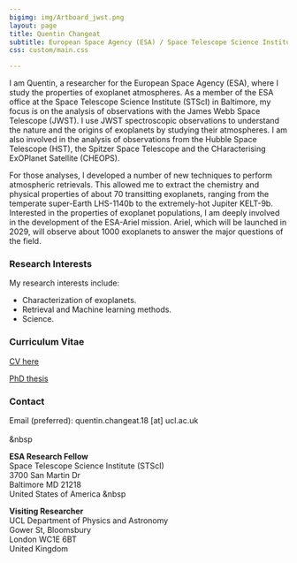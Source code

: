 ```yaml
---
bigimg: img/Artboard_jwst.png
layout: page
title: Quentin Changeat
subtitle: European Space Agency (ESA) / Space Telescope Science Institute (STScI)
css: custom/main.css

---
```


I am Quentin, a researcher for the European Space Agency (ESA), where I study the properties of exoplanet atmospheres. As a member of the ESA office at the Space Telescope Science Institute (STScI) in Baltimore, my focus is on the analysis of observations with the James Webb Space Telescope (JWST). I use JWST spectroscopic observations to understand the nature and the origins of exoplanets by studying their atmospheres. I am also involved in the analysis of observations from the Hubble Space Telescope (HST), the Spitzer Space Telescope and the CHaracterising ExOPlanet Satellite (CHEOPS). 

For those analyses, I developed a number of new techniques to perform atmospheric retrievals. This allowed me to extract the chemistry and physical properties of about 70 transitting exoplanets, ranging from the temperate super-Earth LHS-1140b to the extremely-hot Jupiter KELT-9b. Interested in the properties of exoplanet populations, I am deeply involved in the development of the ESA-Ariel mission. Ariel, which will be launched in 2029, will observe about 1000 exoplanets to answer the major questions of the field.

### Research Interests
My research interests include:

- Characterization of exoplanets.
- Retrieval and Machine learning methods.
- Science.

### Curriculum Vitae
[CV here](img/cv_quentin_changeat.pdf)

[PhD thesis](https://liveuclac-my.sharepoint.com/:b:/g/personal/ucapqch_ucl_ac_uk/EbUUk7ogPXVMrgRNv1yby5ABcuFv7nszdmY9Fc0n9sWjfA)



### Contact
Email (preferred): quentin.changeat.18 [at] ucl.ac.uk     <br />  
&nbsp

**ESA Research Fellow** <br />
Space Telescope Science Institute (STScI) <br />
3700 San Martin Dr <br />
Baltimore MD 21218 <br />
United States of America 
&nbsp

**Visiting Researcher** <br />
UCL Department of Physics and Astronomy <br />
Gower St, Bloomsbury <br />
London WC1E 6BT <br />
United Kingdom

